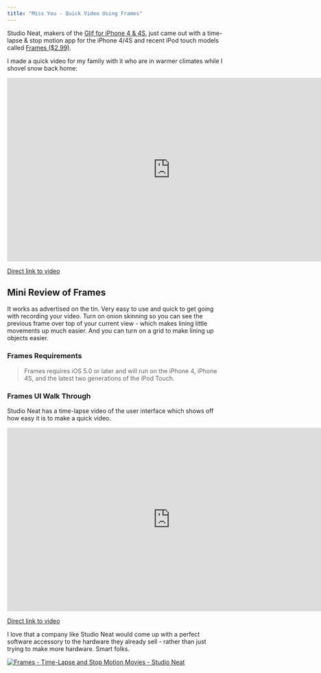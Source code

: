 ```yaml
---
title: "Miss You - Quick Video Using Frames"
---
```

<p>Studio Neat, makers of the <a href="https://www.studioneat.com/products/glif-for-iphone-4">Glif for iPhone 4 &amp; 4S</a>, just came out with a time-lapse &amp; stop motion app for the iPhone 4/4S and recent iPod touch models called <a href="https://click.linksynergy.com/fs-bin/stat?id=6PFrOqNV4B8&offerid=146261&type=3&subid=0&tmpid=1826&RD_PARM1=http%253A%252F%252Fitunes.apple.com%252Fca%252Fapp%252Fframes-time-lapse-stop-motion%252Fid503347879%253Fmt%253D8%2526uo%253D4%2526partnerId%253D30" target="itunes_store">Frames ($2.99)</a>.</p>
<p>I made a quick video for my family with it who are in warmer climates while I shovel snow back home:</p>
<p><iframe src="https://player.vimeo.com/video/37960683" width="760" height="428" frameborder="0" webkitAllowFullScreen mozallowfullscreen allowFullScreen></iframe></p>
<p><a href="https://vimeo.com/37960683">Direct link to video</a></p>
<h2>Mini Review of Frames</h2>
<p>It works as advertised on the tin. Very easy to use and quick to get going with recording your video. Turn on onion skinning so you can see the previous frame over top of your current view - which makes lining little movements up much easier. And you can turn on a grid to make lining up objects easier.</p>
<h3>Frames Requirements</h3>
<blockquote><p>
  Frames requires iOS 5.0 or later and will run on the iPhone 4, iPhone 4S, and the latest two generations of the iPod Touch.
</p></blockquote>
<h3>Frames UI Walk Through</h3>
<p>Studio Neat has a time-lapse video of the user interface which shows off how easy it is to make a quick video.</p>
<p><iframe src="https://player.vimeo.com/video/37351369" width="760" height="428" frameborder="0" webkitAllowFullScreen mozallowfullscreen allowFullScreen></iframe></p>
<p><a href="https://vimeo.com/37351369">Direct link to video</a></p>
<p>I love that a company like Studio Neat would come up with a perfect software accessory to the hardware they already sell - rather than just trying to make more hardware. Smart folks.</p>
<p><a href="https://click.linksynergy.com/fs-bin/stat?id=6PFrOqNV4B8&offerid=146261&type=3&subid=0&tmpid=1826&RD_PARM1=http%253A%252F%252Fitunes.apple.com%252Fca%252Fapp%252Fframes-time-lapse-stop-motion%252Fid503347879%253Fmt%253D8%2526uo%253D4%2526partnerId%253D30" target="itunes_store"><img src="https://r.mzstatic.com/images/web/linkmaker/badge_appstore-lrg.gif" alt="Frames - Time-Lapse and Stop Motion Movies - Studio Neat" style="border: 0;"/></a></p>
